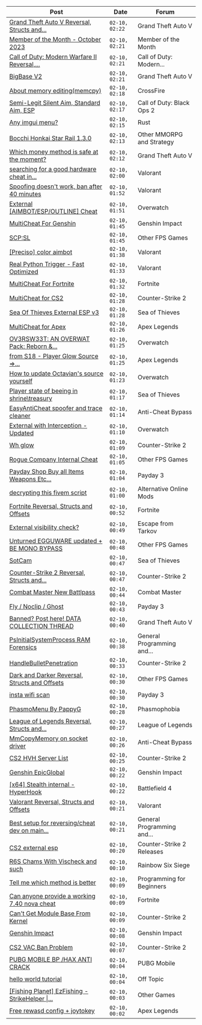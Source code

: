 |Post|Date|Forum|
|----|----|-----|
|[Grand Theft Auto V Reversal, Structs and...](https://www.unknowncheats.me/forum/grand-theft-auto-v/144028-grand-theft-auto-reversal-structs-offsets.html)|`02-10, 02:22`|Grand Theft Auto V|
|[Member of the Month - October 2023](https://www.unknowncheats.me/forum/member-of-the-month/604152-month-october-2023-a.html)|`02-10, 02:21`|Member of the Month|
|[Call of Duty: Modern Warfare II Reversal,...](https://www.unknowncheats.me/forum/call-of-duty-modern-warfare-ii/514893-call-duty-modern-warfare-ii-reversal-structs-offsets.html)|`02-10, 02:21`|Call of Duty: Modern...|
|[BigBase V2](https://www.unknowncheats.me/forum/grand-theft-auto-v/327176-bigbase-v2.html)|`02-10, 02:21`|Grand Theft Auto V|
|[About memory editing(memcpy)](https://www.unknowncheats.me/forum/crossfire/602987-memory-editing-memcpy.html)|`02-10, 02:18`|CrossFire|
|[Semi-Legit Silent Aim, Standard Aim, ESP](https://www.unknowncheats.me/forum/call-of-duty-black-ops-2-a/602767-semi-legit-silent-aim-standard-aim-esp.html)|`02-10, 02:17`|Call of Duty: Black Ops 2|
|[Any imgui menu?](https://www.unknowncheats.me/forum/rust/602899-imgui-menu.html)|`02-10, 02:15`|Rust|
|[Bocchi Honkai Star Rail 1.3.0](https://www.unknowncheats.me/forum/other-mmorpg-and-strategy/600073-bocchi-honkai-star-rail-1-3-0-a.html)|`02-10, 02:13`|Other MMORPG and Strategy|
|[Which money method is safe at the moment?](https://www.unknowncheats.me/forum/grand-theft-auto-v/604214-money-method-safe-moment.html)|`02-10, 02:12`|Grand Theft Auto V|
|[searching for a good hardware cheat in...](https://www.unknowncheats.me/forum/valorant/604212-searching-hardware-cheat-valorant.html)|`02-10, 02:00`|Valorant|
|[Spoofing doesn't work, ban after 40 minutes](https://www.unknowncheats.me/forum/valorant/603308-spoofing-doesnt-ban-40-minutes.html)|`02-10, 01:52`|Valorant|
|[External \[AIMBOT/ESP/OUTLINE\] Cheat](https://www.unknowncheats.me/forum/overwatch/603320-external-aimbot-esp-outline-cheat.html)|`02-10, 01:51`|Overwatch|
|[MultiCheat For Genshin](https://www.unknowncheats.me/forum/genshin-impact/604211-multicheat-genshin.html)|`02-10, 01:45`|Genshin Impact|
|[SCP:SL](https://www.unknowncheats.me/forum/other-fps-games/604052-scp-sl.html)|`02-10, 01:45`|Other FPS Games|
|[\[Preciso\] color aimbot](https://www.unknowncheats.me/forum/valorant/604060-preciso-color-aimbot.html)|`02-10, 01:38`|Valorant|
|[Real Python Trigger - Fast Optimized](https://www.unknowncheats.me/forum/valorant/599066-real-python-trigger-fast-optimized.html)|`02-10, 01:33`|Valorant|
|[MultiCheat For Fortnite](https://www.unknowncheats.me/forum/fortnite/604207-multicheat-fortnite.html)|`02-10, 01:32`|Fortnite|
|[MultiCheat for CS2](https://www.unknowncheats.me/forum/counter-strike-2-a/604204-multicheat-cs2.html)|`02-10, 01:28`|Counter-Strike 2|
|[Sea Of Thieves External ESP v3](https://www.unknowncheats.me/forum/sea-of-thieves/382445-sea-thieves-external-esp-v3.html)|`02-10, 01:28`|Sea of Thieves|
|[MultiCheat for Apex](https://www.unknowncheats.me/forum/apex-legends/604203-multicheat-apex.html)|`02-10, 01:26`|Apex Legends|
|[OV3RSW33T: AN OVERWAT Pack: Reborn &...](https://www.unknowncheats.me/forum/overwatch/603412-ov3rsw33t-overwat-pack-reborn-recoded.html)|`02-10, 01:25`|Overwatch|
|[from S18 - Player Glow Source =>...](https://www.unknowncheats.me/forum/apex-legends/604164-s18-player-glow-source-gameversion-v3-0-44-22-a.html)|`02-10, 01:25`|Apex Legends|
|[How to update Octavian's source yourself](https://www.unknowncheats.me/forum/overwatch/604200-update-octavians-source-yourself.html)|`02-10, 01:23`|Overwatch|
|[Player state of beeing in shrine\treasury](https://www.unknowncheats.me/forum/sea-of-thieves/604156-player-beeing-shrine-treasury.html)|`02-10, 01:17`|Sea of Thieves|
|[EasyAntiCheat spoofer and trace cleaner](https://www.unknowncheats.me/forum/anti-cheat-bypass/579048-easyanticheat-spoofer-trace-cleaner.html)|`02-10, 01:14`|Anti-Cheat Bypass|
|[External with Interception - Updated](https://www.unknowncheats.me/forum/overwatch/602195-external-interception-updated.html)|`02-10, 01:10`|Overwatch|
|[Wh glow](https://www.unknowncheats.me/forum/counter-strike-2-a/603983-wh-glow.html)|`02-10, 01:09`|Counter-Strike 2|
|[Rogue Company Internal Cheat](https://www.unknowncheats.me/forum/other-fps-games/604154-rogue-company-internal-cheat.html)|`02-10, 01:05`|Other FPS Games|
|[Payday Shop Buy all Items Weapons Etc...](https://www.unknowncheats.me/forum/payday-3-a/604038-payday-shop-buy-items-weapons-etc-directly.html)|`02-10, 01:04`|Payday 3|
|[decrypting this fivem script](https://www.unknowncheats.me/forum/alternative-online-mods/602486-decrypting-fivem-script.html)|`02-10, 01:00`|Alternative Online Mods|
|[Fortnite Reversal, Structs and Offsets](https://www.unknowncheats.me/forum/fortnite/235061-fortnite-reversal-structs-offsets.html)|`02-10, 00:52`|Fortnite|
|[External visibility check?](https://www.unknowncheats.me/forum/escape-from-tarkov/603886-external-visibility-check.html)|`02-10, 00:49`|Escape from Tarkov|
|[Unturned EGGUWARE updated + BE MONO BYPASS](https://www.unknowncheats.me/forum/other-fps-games/603173-unturned-egguware-updated-mono-bypass.html)|`02-10, 00:48`|Other FPS Games|
|[SotCam](https://www.unknowncheats.me/forum/sea-of-thieves/580178-sotcam.html)|`02-10, 00:47`|Sea of Thieves|
|[Counter-Strike 2 Reversal, Structs and...](https://www.unknowncheats.me/forum/counter-strike-2-a/576077-counter-strike-2-reversal-structs-offsets.html)|`02-10, 00:47`|Counter-Strike 2|
|[Combat Master New Battlpass](https://www.unknowncheats.me/forum/combat-master/604100-combat-master-battlpass.html)|`02-10, 00:44`|Combat Master|
|[Fly / Noclip / Ghost](https://www.unknowncheats.me/forum/payday-3-a/603453-fly-noclip-ghost.html)|`02-10, 00:43`|Payday 3|
|[Banned? Post here! DATA COLLECTION THREAD](https://www.unknowncheats.me/forum/grand-theft-auto-v/165200-banned-post-data-collection-thread.html)|`02-10, 00:40`|Grand Theft Auto V|
|[PsInitialSystemProcess RAM Forensics](https://www.unknowncheats.me/forum/general-programming-and-reversing/603893-psinitialsystemprocess-ram-forensics.html)|`02-10, 00:38`|General Programming and...|
|[HandleBulletPenetration](https://www.unknowncheats.me/forum/counter-strike-2-a/604186-handlebulletpenetration.html)|`02-10, 00:33`|Counter-Strike 2|
|[Dark and Darker Reversal, Structs and Offsets](https://www.unknowncheats.me/forum/other-fps-games/562724-dark-darker-reversal-structs-offsets.html)|`02-10, 00:30`|Other FPS Games|
|[insta wifi scan](https://www.unknowncheats.me/forum/payday-3-a/604157-insta-wifi-scan.html)|`02-10, 00:30`|Payday 3|
|[PhasmoMenu By PappyG](https://www.unknowncheats.me/forum/phasmophobia/485776-phasmomenu-pappyg.html)|`02-10, 00:28`|Phasmophobia|
|[League of Legends Reversal, Structs and...](https://www.unknowncheats.me/forum/league-of-legends/310587-league-legends-reversal-structs-offsets.html)|`02-10, 00:27`|League of Legends|
|[MmCopyMemory on socket driver](https://www.unknowncheats.me/forum/anti-cheat-bypass/604045-mmcopymemory-socket-driver.html)|`02-10, 00:26`|Anti-Cheat Bypass|
|[CS2 HVH Server List](https://www.unknowncheats.me/forum/counter-strike-2-a/603835-cs2-hvh-server-list.html)|`02-10, 00:25`|Counter-Strike 2|
|[Genshin EpicGlobal](https://www.unknowncheats.me/forum/genshin-impact/489622-genshin-epicglobal.html)|`02-10, 00:22`|Genshin Impact|
|[\[x64\] Stealth internal - HyperHook](https://www.unknowncheats.me/forum/battlefield-4-a/460553-x64-stealth-internal-hyperhook.html)|`02-10, 00:22`|Battlefield 4|
|[Valorant Reversal, Structs and Offsets](https://www.unknowncheats.me/forum/valorant/385792-valorant-reversal-structs-offsets.html)|`02-10, 00:21`|Valorant|
|[Best setup for reversing/cheat dev on main...](https://www.unknowncheats.me/forum/general-programming-and-reversing/604064-setup-reversing-cheat-dev-main-pc.html)|`02-10, 00:21`|General Programming and...|
|[CS2 external esp](https://www.unknowncheats.me/forum/counter-strike-2-releases/600259-cs2-external-esp.html)|`02-10, 00:20`|Counter-Strike 2 Releases|
|[R6S Chams With Vischeck and such](https://www.unknowncheats.me/forum/rainbow-six-siege/604182-r6s-chams-vischeck.html)|`02-10, 00:10`|Rainbow Six Siege|
|[Tell me which method is better](https://www.unknowncheats.me/forum/programming-for-beginners/603848-tell-method.html)|`02-10, 00:09`|Programming for Beginners|
|[Can anyone provide a working 7.40 nova cheat](https://www.unknowncheats.me/forum/fortnite/604183-provide-7-40-nova-cheat.html)|`02-10, 00:09`|Fortnite|
|[Can't Get Module Base From Kernel](https://www.unknowncheats.me/forum/counter-strike-2-a/603895-cant-module-base-kernel.html)|`02-10, 00:09`|Counter-Strike 2|
|[Genshin Impact](https://www.unknowncheats.me/forum/genshin-impact/418492-genshin-impact.html)|`02-10, 00:08`|Genshin Impact|
|[CS2 VAC Ban Problem](https://www.unknowncheats.me/forum/counter-strike-2-a/604055-cs2-vac-ban.html)|`02-10, 00:07`|Counter-Strike 2|
|[PUBG MOBILE BP /HAX ANTI CRACK](https://www.unknowncheats.me/forum/pubg-mobile/604155-pubg-mobile-bp-hax-anti-crack.html)|`02-10, 00:04`|PUBG Mobile|
|[hello world tutorial](https://www.unknowncheats.me/forum/off-topic/604163-hello-world-tutorial.html)|`02-10, 00:04`|Off Topic|
|[\[Fishing Planet\] EzFishing - StrikeHelper \|...](https://www.unknowncheats.me/forum/other-games/503582-fishing-planet-ezfishing-strikehelper-fish-fight-free-premium.html)|`02-10, 00:03`|Other Games|
|[Free rewasd config + joytokey](https://www.unknowncheats.me/forum/apex-legends/596745-free-rewasd-config-joytokey.html)|`02-10, 00:02`|Apex Legends|

